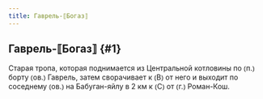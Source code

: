 ```yaml
---
title: Гаврель-⟦Богаз⟧
---
```

## Гаврель-⟦Богаз⟧ {#1}

Старая тропа, которая поднимается из Центральной котловины по ⦅п.⦆ борту ⦅ов.⦆ Гаврель, затем сворачивает к ⦅В⦆ от него и выходит по соседнему ⦅ов.⦆ на Бабуган-яйлу в 2 км к ⦅С⦆ от ⦅г.⦆ Роман-Кош.
